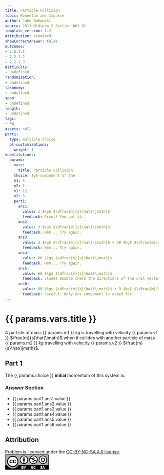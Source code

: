 ```yaml
---
title: Particle Collision
topic: Momentum and Impulse
author: Jake Bobowski
source: 2013 Midterm 2 Section 001 Q1
template_version: 1.2
attribution: standard
showCorrectAnswer: false
outcomes:
- 7.2.1.1
- 7.2.1.2
- 7.2.1.3
difficulty:
- undefined
randomization:
- undefined
taxonomy:
- undefined
span:
- undefined
length:
- undefined
tags:
- PW
assets: null
part1:
  type: multiple-choice
  pl-customizations:
    weight: 1
substitutions:
  params:
    vars:
      title: Particle Collision
    choice: $y$-component of the
    m1: 5
    m2: 1
    v1: 12
    v2: 3
    part1:
      ans1:
        value: 3 $kg$ $\dfrac{m}{s}\hat{\jmath}$
        feedback: Great! You got it.
      ans2:
        value: 3 $kg$ $\dfrac{m}{s}\hat{\imath}$
        feedback: Hmm... Try again.
      ans3:
        value: 3 $kg$ $\dfrac{m}{s}\hat{\imath}$ + 60 $kg$ $\dfrac{m}{s}\hat{\jmath}$
        feedback: Hmm... Try again.
      ans4:
        value: 60 $kg$ $\dfrac{m}{s}\hat{\jmath}$
        feedback: Hmm... Try again.
      ans5:
        value: 60 $kg$ $\dfrac{m}{s}\hat{\imath}$
        feedback: Close! Double check the directions of the unit vectors.
      ans6:
        value: 60 $kg$ $\dfrac{m}{s}\hat{\imath}$ + 3 $kg$ $\dfrac{m}{s}\hat{\jmath}$
        feedback: Careful! Only one component is asked for.
---
```

# {{ params.vars.title }}
A particle of mass {{ params.m1 }} $kg$ is travelling with velocity {{ params.v1 }} $\frac{m}{s}\hat{\imath}$ when it collides with another particle of mass {{ params.m2 }} $kg$ travelling with velocity {{ params.v2 }} $\frac{m}{s}\hat{\jmath}$.

## Part 1

The {{ params.choice }} **initial** momentum of this system is:

### Answer Section

- {{ params.part1.ans1.value }}
- {{ params.part1.ans2.value }}
- {{ params.part1.ans3.value }}
- {{ params.part1.ans4.value }}
- {{ params.part1.ans5.value }}
- {{ params.part1.ans6.value }}

## Attribution

Problem is licensed under the [CC-BY-NC-SA 4.0 license](https://creativecommons.org/licenses/by-nc-sa/4.0/).<br> ![The Creative Commons 4.0 license requiring attribution-BY, non-commercial-NC, and share-alike-SA license.](https://raw.githubusercontent.com/firasm/bits/master/by-nc-sa.png)